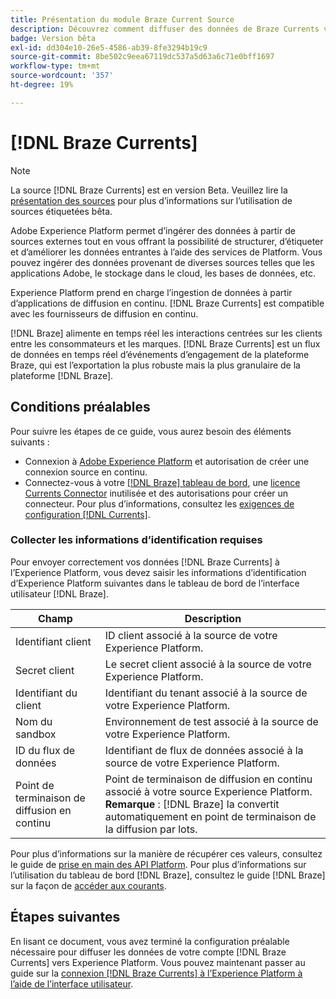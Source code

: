 ```yaml
---
title: Présentation du module Braze Current Source
description: Découvrez comment diffuser des données de Braze Currents vers Experience Platform.
badge: Version bêta
exl-id: dd304e10-26e5-4586-ab39-8fe3294b19c9
source-git-commit: 8be502c9eea67119dc537a5d63a6c71e0bff1697
workflow-type: tm+mt
source-wordcount: '357'
ht-degree: 19%

---
```


# [!DNL Braze Currents]

>[!NOTE]
>
>La source [!DNL Braze Currents] est en version Beta. Veuillez lire la [présentation des sources](../../home.md#terms-and-conditions) pour plus d’informations sur l’utilisation de sources étiquetées bêta.

Adobe Experience Platform permet d’ingérer des données à partir de sources externes tout en vous offrant la possibilité de structurer, d’étiqueter et d’améliorer les données entrantes à l’aide des services de Platform. Vous pouvez ingérer des données provenant de diverses sources telles que les applications Adobe, le stockage dans le cloud, les bases de données, etc.

Experience Platform prend en charge l’ingestion de données à partir d’applications de diffusion en continu. [!DNL Braze Currents] est compatible avec les fournisseurs de diffusion en continu.

[!DNL Braze] alimente en temps réel les interactions centrées sur les clients entre les consommateurs et les marques. [!DNL Braze Currents] est un flux de données en temps réel d’événements d’engagement de la plateforme Braze, qui est l’exportation la plus robuste mais la plus granulaire de la plateforme [!DNL Braze].

## Conditions préalables

Pour suivre les étapes de ce guide, vous aurez besoin des éléments suivants :

* Connexion à [Adobe Experience Platform](https://platform.adobe.com) et autorisation de créer une connexion source en continu.
* Connectez-vous à votre [[!DNL Braze] tableau de bord](https://dashboard.braze.com/sign_in), une [licence Currents Connector](https://www.braze.com/docs/user_guide/data_and_analytics/braze_currents) inutilisée et des autorisations pour créer un connecteur. Pour plus d’informations, consultez les [exigences de configuration [!DNL Currents]](https://www.braze.com/docs/user_guide/data_and_analytics/braze_currents/setting_up_currents/#requirements).

### Collecter les informations d’identification requises

Pour envoyer correctement vos données [!DNL Braze Currents] à l’Experience Platform, vous devez saisir les informations d’identification d’Experience Platform suivantes dans le tableau de bord de l’interface utilisateur [!DNL Braze].

| Champ | Description |
| --- | --- |
| Identifiant client | ID client associé à la source de votre Experience Platform. |
| Secret client | Le secret client associé à la source de votre Experience Platform. |
| Identifiant du client | Identifiant du tenant associé à la source de votre Experience Platform. |
| Nom du sandbox | Environnement de test associé à la source de votre Experience Platform. |
| ID du flux de données | Identifiant de flux de données associé à la source de votre Experience Platform. |
| Point de terminaison de diffusion en continu | Point de terminaison de diffusion en continu associé à votre source Experience Platform. **Remarque** : [!DNL Braze] la convertit automatiquement en point de terminaison de la diffusion par lots. |

Pour plus d’informations sur la manière de récupérer ces valeurs, consultez le guide de [prise en main des API Platform](../../../landing/api-authentication.md). Pour plus d’informations sur l’utilisation du tableau de bord [!DNL Braze], consultez le guide [!DNL Braze] sur la façon de [ accéder aux courants](https://www.braze.com/docs/user_guide/data_and_analytics/braze_currents/setting_up_currents/#step-2-navigate-to-currents).

## Étapes suivantes

En lisant ce document, vous avez terminé la configuration préalable nécessaire pour diffuser les données de votre compte [!DNL Braze Currents] vers Experience Platform. Vous pouvez maintenant passer au guide sur la [connexion [!DNL Braze Currents] à l’Experience Platform à l’aide de l’interface utilisateur](../../tutorials/ui/create/marketing-automation/braze.md).
